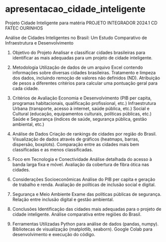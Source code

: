 # apresentacao_cidade_inteligente
Projeto Cidade Inteligente para matéria PROJETO INTEGRADOR 2024.1 CD FATEC OURINHOS 

Análise de Cidades Inteligentes no Brasil: Um Estudo Comparativo de Infraestrutura e Desenvolvimento

1. Objetivo do Projeto
Analisar e classificar cidades brasileiras para identificar as mais adequadas para um projeto de cidade inteligente.

2. Metodologia
Utilização de dados de um arquivo Excel contendo informações sobre diversas cidades brasileiras.
Tratamento e limpeza dos dados, incluindo remoção de valores não definidos (ND).
Atribuição de pesos a diferentes critérios para calcular uma pontuação geral para cada cidade.

3. Critérios de Avaliação
Economia e Desenvolvimento (PIB per capita, programas habitacionais, qualificação profissional, etc.)
Infraestrutura Urbana (transporte, acesso à internet, saúde pública, etc.)
Social e Cultural (educação, equipamentos culturais, políticas públicas, etc.)
Saúde e Segurança (índices de saúde, segurança pública, gestão ambiental, etc.)

4. Análise de Dados
Criação de rankings de cidades por região do Brasil.
Visualização de dados através de gráficos (heatmaps, barras, dispersão, boxplots).
Comparação entre as cidades mais bem classificadas e as menos classificadas.

5. Foco em Tecnologia e Conectividade
Análise detalhada do acesso à banda larga fixa e móvel.
Avaliação da cobertura de fibra ótica nas cidades.

6. Considerações Socioeconômicas
Análise do PIB per capita e geração de trabalho e renda.
Avaliação de políticas de inclusão social e digital.

7. Segurança e Meio Ambiente
Exame das políticas públicas de segurança.
Relação entre inclusão digital e gestão ambiental.

8. Conclusões
Identificação das cidades mais adequadas para o projeto de cidade inteligente.
Análise comparativa entre regiões do Brasil.

9. Ferramentas Utilizadas
Python para análise de dados (pandas, numpy).
Bibliotecas de visualização (matplotlib, seaborn).
Google Colab para desenvolvimento e execução do código.
